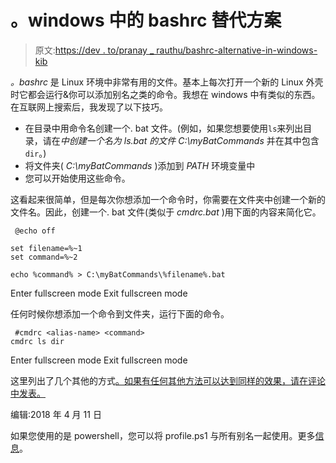 # 。windows 中的 bashrc 替代方案

> 原文:[https://dev . to/pranay _ rauthu/bashrc-alternative-in-windows-kib](https://dev.to/pranay_rauthu/bashrc-alternative-in-windows-kib)

*。bashrc* 是 Linux 环境中非常有用的文件。基本上每次打开一个新的 Linux 外壳时它都会运行&你可以添加别名之类的命令。我想在 windows 中有类似的东西。在互联网上搜索后，我发现了以下技巧。

*   在目录中用命令名创建一个. bat 文件。(例如，如果您想要使用`ls`来列出目录，请在*中创建一个名为 *ls.bat* 的文件 C:\myBatCommands* 并在其中包含`dir`。)
*   将文件夹( *C:\myBatCommands* )添加到 *PATH* 环境变量中
*   您可以开始使用这些命令。

这看起来很简单，但是每次你想添加一个命令时，你需要在文件夹中创建一个新的文件名。因此，创建一个. bat 文件(类似于 *cmdrc.bat* )用下面的内容来简化它。

```
 @echo off

set filename=%~1
set command=%~2

echo %command% > C:\myBatCommands\%filename%.bat 
```

Enter fullscreen mode Exit fullscreen mode

任何时候你想添加一个命令到文件夹，运行下面的命令。

```
 #cmdrc <alias-name> <command>
cmdrc ls dir 
```

Enter fullscreen mode Exit fullscreen mode

这里列出了几个其他的方式[。如果有任何其他方法可以达到同样的效果，请在评论中发表。](https://superuser.com/questions/144347/is-there-windows-equivalent-to-the-bashrc-file-in-linux?utm_medium=organic&utm_source=google_rich_qa&utm_campaign=google_rich_qa)

编辑:2018 年 4 月 11 日

如果您使用的是 powershell，您可以将 profile.ps1 与所有别名一起使用。更多[信息](https://docs.microsoft.com/en-us/powershell/module/microsoft.powershell.core/about/about_profiles?view=powershell-6)。